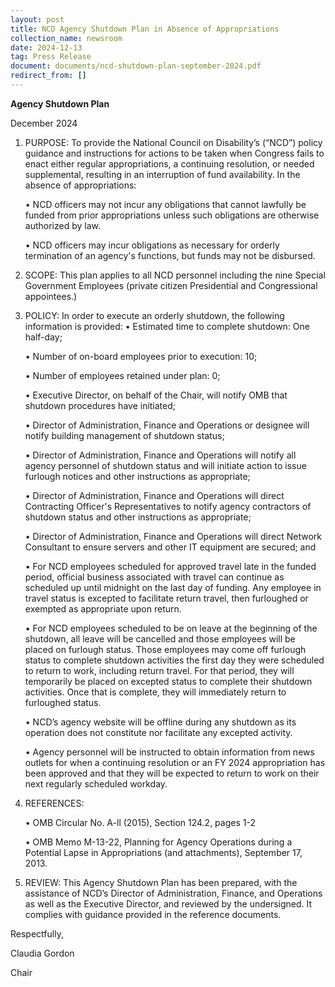 ```yaml
---
layout: post
title: NCD Agency Shutdown Plan in Absence of Appropriations
collection_name: newsroom
date: 2024-12-13
tag: Press Release
document: documents/ncd-shutdown-plan-september-2024.pdf
redirect_from: []
---
```

**Agency Shutdown Plan**

December 2024

1. PURPOSE: To provide the National Council on Disability’s (“NCD”) policy guidance and 
   instructions for actions to be taken when Congress fails to enact either regular appropriations, a 
   continuing resolution, or needed supplemental, resulting in an interruption of fund availability. 
   In the absence of appropriations:

   •  NCD officers may not incur any obligations that cannot lawfully be funded from prior 
   appropriations unless such obligations are otherwise authorized by law.

   •  NCD officers may incur obligations as necessary for orderly termination of an agency's 
   functions, but funds may not be disbursed.
2. SCOPE: This plan applies to all NCD personnel including the nine Special Government Employees 
   (private citizen Presidential and Congressional appointees.)
3. POLICY: In order to execute an orderly shutdown, the following information is provided:
   •  Estimated time to complete shutdown: One half-day;

   •  Number of on-board employees prior to execution: 10;

   •  Number of employees retained under plan: 0;

   •  Executive Director, on behalf of the Chair, will notify OMB that shutdown procedures have 
   initiated;

   •  Director of Administration, Finance and Operations or designee will notify building management 
   of shutdown status;

   •  Director of Administration, Finance and Operations will notify all agency personnel of 
   shutdown status and will initiate action to issue furlough notices and other instructions as 
   appropriate;

   •  Director of Administration, Finance and Operations will direct Contracting Officer's 
   Representatives to notify agency contractors of shutdown status and other instructions as 
   appropriate;

   •  Director of Administration, Finance and Operations will direct Network Consultant to ensure 
   servers and other IT equipment are secured; and

   •  For NCD employees scheduled for approved travel late in the funded period, official business 
   associated with travel can continue as scheduled up until midnight on the last day of funding. Any 
   employee in travel status is excepted to facilitate return travel, then furloughed or exempted as 
   appropriate upon return.

   •  For NCD employees scheduled to be on leave at the beginning of the shutdown, all leave will be 
   cancelled and those employees will be placed on furlough status. Those employees may come off 
   furlough status to complete shutdown activities the first day they were scheduled to return to 
   work, including return travel. For that period, they will temporarily be placed on excepted status to complete their shutdown activities. Once that is complete, they will immediately return to furloughed status.

   •  NCD’s agency website will be offline during any shutdown as its operation does not constitute 
   nor facilitate any excepted activity.

   •  Agency personnel will be instructed to obtain information from news outlets for when a 
   continuing resolution or an FY 2024 appropriation has been approved and that they will be expected 
   to return to work on their next regularly scheduled workday.
4. REFERENCES:

   •  OMB Circular No. A-ll (2015), Section 124.2, pages 1-2

   •  OMB Memo M-13-22, Planning for Agency Operations during a Potential Lapse in Appropriations (and 
   attachments), September 17, 2013.
5. REVIEW: This Agency Shutdown Plan has been prepared, with the assistance of NCD’s Director of 
   Administration, Finance, and Operations as well as the Executive Director, and reviewed by the 
   undersigned. It complies with guidance provided in the reference documents.

Respectfully,

Claudia Gordon

Chair
